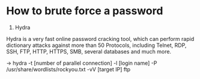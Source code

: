 # How to brute force a password

1. Hydra

Hydra is a very fast online password cracking tool, which can perform rapid dictionary attacks against more than 50 Protocols, including Telnet, RDP, SSH, FTP, HTTP, HTTPS, SMB, several databases and much more.
 
-> hydra -t [number of parallel connection] -l [login name] -P /usr/share/wordlists/rockyou.txt -vV [target IP] ftp
